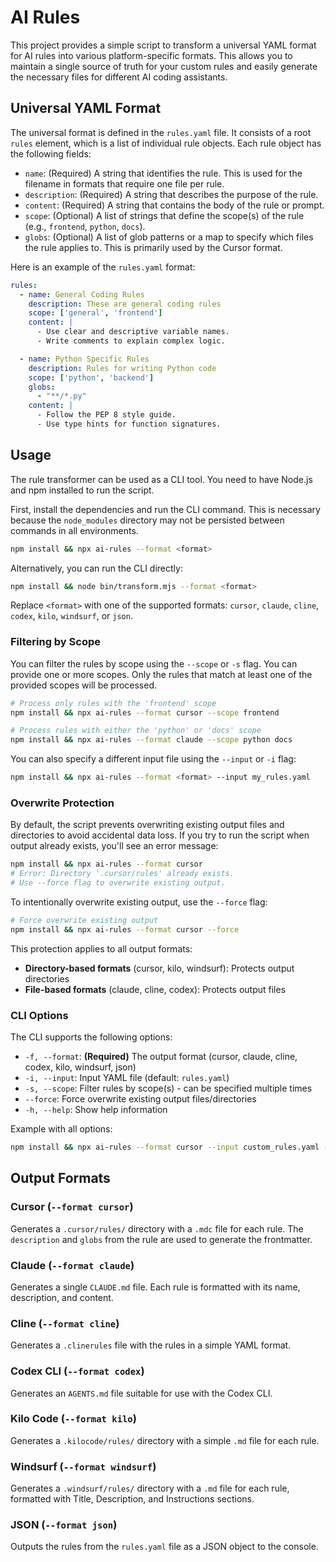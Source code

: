 # AI Rules

This project provides a simple script to transform a universal YAML format for AI rules into various platform-specific formats. This allows you to maintain a single source of truth for your custom rules and easily generate the necessary files for different AI coding assistants.

## Universal YAML Format

The universal format is defined in the `rules.yaml` file. It consists of a root `rules` element, which is a list of individual rule objects. Each rule object has the following fields:

- `name`: (Required) A string that identifies the rule. This is used for the filename in formats that require one file per rule.
- `description`: (Required) A string that describes the purpose of the rule.
- `content`: (Required) A string that contains the body of the rule or prompt.
- `scope`: (Optional) A list of strings that define the scope(s) of the rule (e.g., `frontend`, `python`, `docs`).
- `globs`: (Optional) A list of glob patterns or a map to specify which files the rule applies to. This is primarily used by the Cursor format.

Here is an example of the `rules.yaml` format:

```yaml
rules:
  - name: General Coding Rules
    description: These are general coding rules
    scope: ['general', 'frontend']
    content: |
      - Use clear and descriptive variable names.
      - Write comments to explain complex logic.

  - name: Python Specific Rules
    description: Rules for writing Python code
    scope: ['python', 'backend']
    globs:
      - "**/*.py"
    content: |
      - Follow the PEP 8 style guide.
      - Use type hints for function signatures.
```

## Usage

The rule transformer can be used as a CLI tool. You need to have Node.js and npm installed to run the script.

First, install the dependencies and run the CLI command. This is necessary because the `node_modules` directory may not be persisted between commands in all environments.

```bash
npm install && npx ai-rules --format <format>
```

Alternatively, you can run the CLI directly:

```bash
npm install && node bin/transform.mjs --format <format>
```

Replace `<format>` with one of the supported formats: `cursor`, `claude`, `cline`, `codex`, `kilo`, `windsurf`, or `json`.

### Filtering by Scope

You can filter the rules by scope using the `--scope` or `-s` flag. You can provide one or more scopes. Only the rules that match at least one of the provided scopes will be processed.

```bash
# Process only rules with the 'frontend' scope
npm install && npx ai-rules --format cursor --scope frontend

# Process rules with either the 'python' or 'docs' scope
npm install && npx ai-rules --format claude --scope python docs
```

You can also specify a different input file using the `--input` or `-i` flag:
```bash
npm install && npx ai-rules --format <format> --input my_rules.yaml
```

### Overwrite Protection

By default, the script prevents overwriting existing output files and directories to avoid accidental data loss. If you try to run the script when output already exists, you'll see an error message:

```bash
npm install && npx ai-rules --format cursor
# Error: Directory '.cursor/rules' already exists.
# Use --force flag to overwrite existing output.
```

To intentionally overwrite existing output, use the `--force` flag:

```bash
# Force overwrite existing output
npm install && npx ai-rules --format cursor --force
```

This protection applies to all output formats:
- **Directory-based formats** (cursor, kilo, windsurf): Protects output directories
- **File-based formats** (claude, cline, codex): Protects output files

### CLI Options

The CLI supports the following options:

- `-f, --format`: **(Required)** The output format (cursor, claude, cline, codex, kilo, windsurf, json)
- `-i, --input`: Input YAML file (default: `rules.yaml`)
- `-s, --scope`: Filter rules by scope(s) - can be specified multiple times
- `--force`: Force overwrite existing output files/directories
- `-h, --help`: Show help information

Example with all options:
```bash
npm install && npx ai-rules --format cursor --input custom_rules.yaml --scope frontend python --force
```

## Output Formats

### Cursor (`--format cursor`)

Generates a `.cursor/rules/` directory with a `.mdc` file for each rule. The `description` and `globs` from the rule are used to generate the frontmatter.

### Claude (`--format claude`)

Generates a single `CLAUDE.md` file. Each rule is formatted with its name, description, and content.

### Cline (`--format cline`)

Generates a `.clinerules` file with the rules in a simple YAML format.

### Codex CLI (`--format codex`)

Generates an `AGENTS.md` file suitable for use with the Codex CLI.

### Kilo Code (`--format kilo`)

Generates a `.kilocode/rules/` directory with a simple `.md` file for each rule.

### Windsurf (`--format windsurf`)

Generates a `.windsurf/rules/` directory with a `.md` file for each rule, formatted with Title, Description, and Instructions sections.

### JSON (`--format json`)

Outputs the rules from the `rules.yaml` file as a JSON object to the console.
